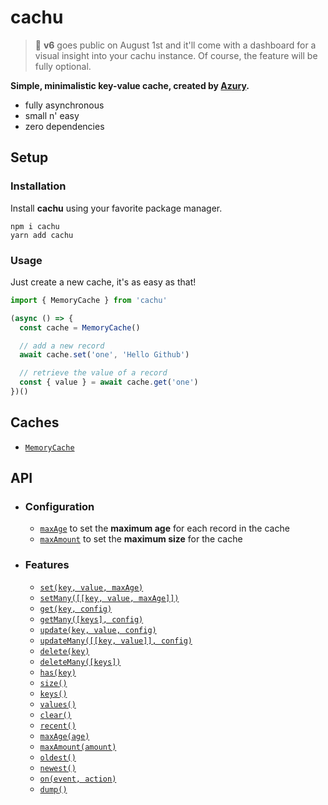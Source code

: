 # cachu

> 👀 **v6** goes public on August 1st and it'll come with a dashboard for a visual insight into your cachu instance. Of course, the feature will be fully optional.

**Simple, minimalistic key-value cache, created by [Azury](https://azury.dev).**

- fully asynchronous
- small n' easy
- zero dependencies

## Setup

### Installation

Install **cachu** using your favorite package manager.

```sh-session
npm i cachu
yarn add cachu
```

### Usage

Just create a new cache, it's as easy as that!

```js
import { MemoryCache } from 'cachu'

(async () => {
  const cache = MemoryCache()

  // add a new record
  await cache.set('one', 'Hello Github')

  // retrieve the value of a record
  const { value } = await cache.get('one')
})()
```

## Caches

- [`MemoryCache`](/guide/caches/MemoryCache.md)

## API

- ### Configuration

  - [`maxAge`](/guide/config/maxAge.md) to set the **maximum age** for each record in the cache
  - [`maxAmount`](/guide/config/maxAmount.md) to set the **maximum size** for the cache

- ### Features

  - [`set(key, value, maxAge)`](/guide/features/set.md)
  - [`setMany([[key, value, maxAge]])`](/guide/features/setMany.md)
  - [`get(key, config)`](/guide/features/get.md)
  - [`getMany([keys], config)`](/guide/features/getMany.md)
  - [`update(key, value, config)`](/guide/features/update.md)
  - [`updateMany([[key, value]], config)`](/guide/features/updateMany.md)
  - [`delete(key)`](/guide/features/delete.md)
  - [`deleteMany([keys])`](/guide/features/deleteMany.md)
  - [`has(key)`](/guide/features/has.md)
  - [`size()`](/guide/features/size.md)
  - [`keys()`](/guide/features/keys.md)
  - [`values()`](/guide/features/values.md)
  - [`clear()`](/guide/features/clear.md)
  - [`recent()`](/guide/features/recent.md)
  - [`maxAge(age)`](/guide/features/maxAge.md)
  - [`maxAmount(amount)`](/guide/features/maxAmount.md)
  - [`oldest()`](/guide/features/oldest.md)
  - [`newest()`](/guide/features/newest.md)
  - [`on(event, action)`](/guide/features/on.md)
  - [`dump()`](/guide/features/newest.md)
